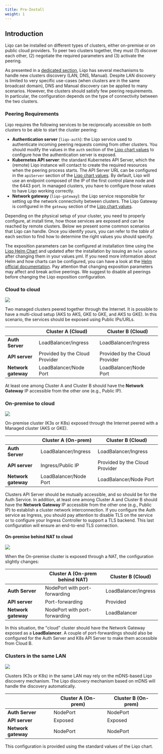 ```yaml
---
title: Pre-Install 
weight: 1
---
```


## Introduction

Liqo can be installed on different types of clusters, either on-premise or on public cloud providers. 
To peer two clusters together, they must (1) discover each other, (2) negotiate the required parameters and (3) activate the peering.


As presented in a [dedicated section](/configuration/discovery), Liqo has several mechanisms to handle new clusters discovery (LAN, DNS, Manual). 
Despite LAN discovery is limited to very specific use-cases (when clusters are in the same broadcast domain), DNS and Manual discovery can be applied to many scenarios.
However, the clusters should satisfy few peering requirements. In particular, the configuration depends on the type of connectivity between the two clusters. 

### Peering Requirements

Liqo requires the following services to be reciprocally accessible on both clusters to be able to start the cluster peering:

* **Authentication server** (`liqo-auth`): the Liqo service used to authenticate incoming peering requests coming from other clusters. 
You should modify the values in the ``auth`` section of the [Liqo chart values](/installation/chart_values) to configure how the authentication server is exposed.
* **Kubernetes API server**: the standard Kubernetes API Server, which the (remote) Liqo instance will contact to create the required resources when the peering process starts. 
The API Server URL can be configured in the ``apiServer`` section of the [Liqo chart values](/installation/chart_values). 
By default, Liqo will use an endpoint composed of the IP of the first control plane node and the 6443 port.
In managed clusters, you have to configure those values to have Liqo working correctly.
* **Network gateway** (`liqo-gateway`): the Liqo service responsible for setting up the network connectivity between clusters. 
The Liqo Gateway is configured in the ``gateway`` section of the [Liqo chart values](/installation/chart_values).

Depending on the physical setup of your cluster, you need to properly configure, at install time, how those services are exposed and can be reached by remote clusters. 
Below we present some common scenarios that Liqo can handle. Once you identify yours, you can refer to the *table* of each section to find how to determine the right values you should specify.

The exposition parameters can be configured at installation time using the [Liqo Helm Chart](/installation/chart_values) and updated after the installation by issuing an ``helm update`` after changing them in your values.yml. 
If you need more information about Helm and how charts can be configured, you can have a look at the [Helm official documentation](https://helm.sh/docs/). 
Pay attention that changing exposition parameters may affect and break active peerings. We suggest to disable all peerings before changing the Liqo exposition configuration.

### Cloud to cloud

![](/images/scenarios/cloud-to-cloud.svg)

Two managed clusters peered together through the Internet. It is possible to have a multi-cloud setup (AKS to AKS, GKE to GKE, and AKS to GKE). 
In this scenario, the services should be exposed using Public IPs/URLs.

|           | Cluster A (Cloud) | Cluster B (Cloud) |
| --------- | ----------------- | ----------------- | 
| **Auth Server** |  LoadBalancer/ingress | LoadBalancer/Ingress |
| **API server** | Provided by the Cloud Provider| Provided by the Cloud Provider |
| **Network gateway** | LoadBalancer/Node Port | LoadBalancer/Node Port |

At least one among Cluster A and Cluster B should have the **Network Gateway** IP accessible from the other one (e.g., Public IP).

### On-premise to cloud

![](/images/scenarios/on-prem-to-cloud.svg)

On-premise cluster (K3s or K8s) exposed through the Internet peered with a Managed cluster (AKS or GKE).

|           | Cluster A (On-prem) | Cluster B (Cloud) |
| --------- | ------------------- | ----------------- |
| **Auth Server** |  LoadBalancer/Ingress | LoadBalancer/Ingress |
| **API server** | Ingress/Public IP | Provided by the Cloud Provider |
| **Network gateway** | LoadBalancer/Node Port | LoadBalancer/Node Port |

Clusters API Server should be mutually accessible, and so should be for the Auth Service.
In addition, at least one among Cluster A and Cluster B should have the **Network Gateway** IP accessible from the other one (e.g., Public IP) to establish a cluster network interconnection. 
If you configure the Auth service as Ingress, you should pay attention to disable TLS on the service or to configure your Ingress Controller to support a TLS backend. 
This last configuration will ensure an end-to-end TLS connection.

#### On-premise behind NAT to cloud

![](/images/scenarios/on-prem-nat-to-cloud.svg)

When the On-premise cluster is exposed through a NAT, the configuration slightly changes:

|           | Cluster A (On-prem behind NAT) | Cluster B (Cloud) |
| --------- | ------------------------------ | ----------------- |
| **Auth Server** |  NodePort with port-forwarding | LoadBalancer/ingress |
| **API server** | Port-forwarding | Provided |
| **Network gateway** | NodePort with port-forwarding | LoadBalancer |

In this situation, the "cloud" cluster should have the Network Gateway exposed as a **LoadBalancer**. 
A couple of port-forwardings should also be configured for the Auth Server and K8s API Server to make them accessible from Cloud B.

### Clusters in the same LAN

![](/images/scenarios/on-prem-to-on-prem.svg)

Clusters (K3s or K8s) in the same LAN may rely on the mDNS-based Liqo discovery mechanism.
The Liqo discovery mechanism based on mDNS will handle the discovery automatically. 

|           | Cluster A (On-prem) | Cluster B (On-prem) |
| --------- | ------------------- | ------------------- |
| **Auth Server** |  NodePort | NodePort |
| **API server** | Exposed | Exposed |
| **Network gateway** | NodePort | NodePort |

This configuration is provided using the standard values of the Liqo chart.
